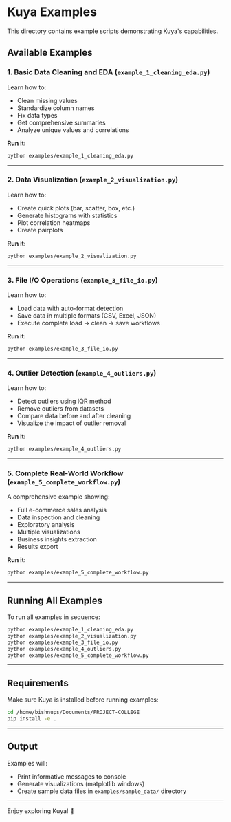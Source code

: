 # Kuya Examples

This directory contains example scripts demonstrating Kuya's capabilities.

## Available Examples

### 1. Basic Data Cleaning and EDA (`example_1_cleaning_eda.py`)
Learn how to:
- Clean missing values
- Standardize column names
- Fix data types
- Get comprehensive summaries
- Analyze unique values and correlations

**Run it:**
```bash
python examples/example_1_cleaning_eda.py
```

---

### 2. Data Visualization (`example_2_visualization.py`)
Learn how to:
- Create quick plots (bar, scatter, box, etc.)
- Generate histograms with statistics
- Plot correlation heatmaps
- Create pairplots

**Run it:**
```bash
python examples/example_2_visualization.py
```

---

### 3. File I/O Operations (`example_3_file_io.py`)
Learn how to:
- Load data with auto-format detection
- Save data in multiple formats (CSV, Excel, JSON)
- Execute complete load → clean → save workflows

**Run it:**
```bash
python examples/example_3_file_io.py
```

---

### 4. Outlier Detection (`example_4_outliers.py`)
Learn how to:
- Detect outliers using IQR method
- Remove outliers from datasets
- Compare data before and after cleaning
- Visualize the impact of outlier removal

**Run it:**
```bash
python examples/example_4_outliers.py
```

---

### 5. Complete Real-World Workflow (`example_5_complete_workflow.py`)
A comprehensive example showing:
- Full e-commerce sales analysis
- Data inspection and cleaning
- Exploratory analysis
- Multiple visualizations
- Business insights extraction
- Results export

**Run it:**
```bash
python examples/example_5_complete_workflow.py
```

---

## Running All Examples

To run all examples in sequence:

```bash
python examples/example_1_cleaning_eda.py
python examples/example_2_visualization.py
python examples/example_3_file_io.py
python examples/example_4_outliers.py
python examples/example_5_complete_workflow.py
```

---

## Requirements

Make sure Kuya is installed before running examples:

```bash
cd /home/bishnups/Documents/PROJECT-COLLEGE
pip install -e .
```

---

## Output

Examples will:
- Print informative messages to console
- Generate visualizations (matplotlib windows)
- Create sample data files in `examples/sample_data/` directory

---

Enjoy exploring Kuya! 🎉
